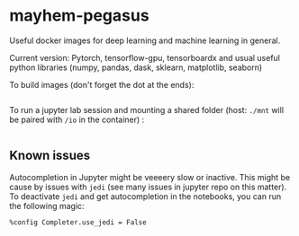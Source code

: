 # mayhem-pegasus
Useful docker images for deep learning and machine learning in general.

Current version: Pytorch, tensorflow-gpu, tensorboardx and usual useful python libraries (numpy, pandas, dask, sklearn, matplotlib, seaborn)

To build images (don't forget the dot at the ends):
``` docker build -f ./Dockerfile -t mayhem-pegasus:<TAG> .
```

To run a jupyter lab session and mounting a shared folder (host: `./mnt` will be paired with `/io` in the container) :
``` docker run -u $(id -u):$(id -g)  -v $PWD/mnt:/io -p 0.0.0.0:<local jupyter port>:8888 -p 0.0.0.0:<local tensorboard port>:6006 -it --runtime=nvidia --rm mayhem-pegasus:<TAG>
```

## Known issues
Autocompletion in Jupyter might be veeeery slow or inactive. This might be cause by issues with `jedi` (see many issues in jupyter repo on this matter). To deactivate `jedi` and get autocompletion in the notebooks, you can run the following magic:

```%config Completer.use_jedi = False```